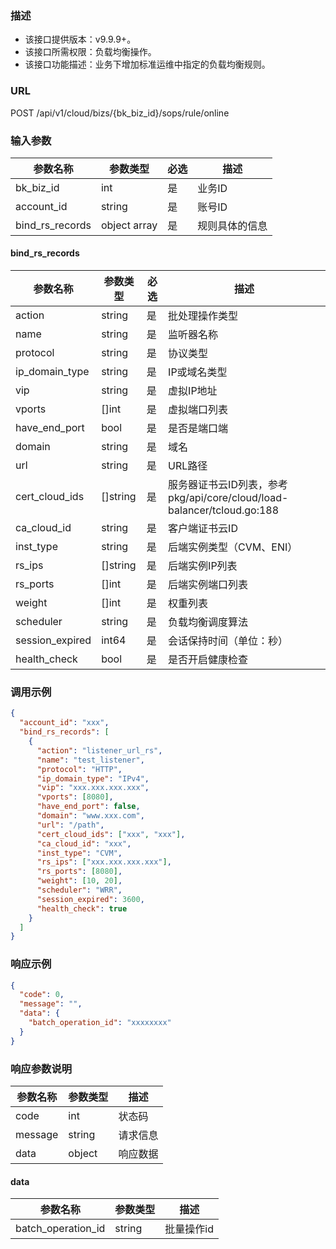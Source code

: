 ### 描述

- 该接口提供版本：v9.9.9+。
- 该接口所需权限：负载均衡操作。
- 该接口功能描述：业务下增加标准运维中指定的负载均衡规则。

### URL

POST /api/v1/cloud/bizs/{bk_biz_id}/sops/rule/online

### 输入参数

| 参数名称          | 参数类型       | 必选 | 描述      |
|------------------|--------------|------|---------|
| bk_biz_id        | int          | 是   | 业务ID    |
| account_id       | string       | 是   | 账号ID    |
| bind_rs_records  | object array | 是   | 规则具体的信息 |

#### bind_rs_records

| 参数名称        | 参数类型      | 必选 | 描述                                         |
|----------------|-----------|----|--------------------------------------------|
| action         | string    | 是  | 批处理操作类型                                |
| name           | string    | 是  | 监听器名称                                     |
| protocol       | string    | 是  | 协议类型                                       |
| ip_domain_type | string    | 是  | IP或域名类型                                    |
| vip            | string    | 是  | 虚拟IP地址                                      |
| vports         | []int     | 是  | 虚拟端口列表                                    |
| have_end_port  | bool      | 是  | 是否是端口端                                    |
| domain         | string    | 是  | 域名                                          |
| url            | string    | 是  | URL路径                                       |
| cert_cloud_ids | []string  | 是  | 服务器证书云ID列表，参考pkg/api/core/cloud/load-balancer/tcloud.go:188 |
| ca_cloud_id    | string    | 是  | 客户端证书云ID                                   |
| inst_type      | string    | 是  | 后端实例类型（CVM、ENI）                          |
| rs_ips         | []string  | 是  | 后端实例IP列表                                   |
| rs_ports       | []int     | 是  | 后端实例端口列表                                  |
| weight         | []int     | 是  | 权重列表                                        |
| scheduler      | string    | 是  | 负载均衡调度算法                                  |
| session_expired| int64     | 是  | 会话保持时间（单位：秒）                           |
| health_check   | bool      | 是  | 是否开启健康检查                                   |

### 调用示例

```json
{
  "account_id": "xxx",
  "bind_rs_records": [
    {
      "action": "listener_url_rs",
      "name": "test_listener",
      "protocol": "HTTP",
      "ip_domain_type": "IPv4",
      "vip": "xxx.xxx.xxx.xxx",
      "vports": [8080],
      "have_end_port": false,
      "domain": "www.xxx.com",
      "url": "/path",
      "cert_cloud_ids": ["xxx", "xxx"],
      "ca_cloud_id": "xxx",
      "inst_type": "CVM",
      "rs_ips": ["xxx.xxx.xxx.xxx"],
      "rs_ports": [8080],
      "weight": [10, 20],
      "scheduler": "WRR",
      "session_expired": 3600,
      "health_check": true
    }
  ]
}
```

### 响应示例

```json
{
  "code": 0,
  "message": "",
  "data": {
    "batch_operation_id": "xxxxxxxx"
  }
}
```

### 响应参数说明

| 参数名称  | 参数类型  | 描述    |
|---------|----------|---------|
| code    | int      | 状态码   |
| message | string   | 请求信息 |
| data    | object   | 响应数据 |

#### data

| 参数名称               | 参数类型 | 描述     |
|--------------------|--------|--------|
| batch_operation_id | string | 批量操作id |
